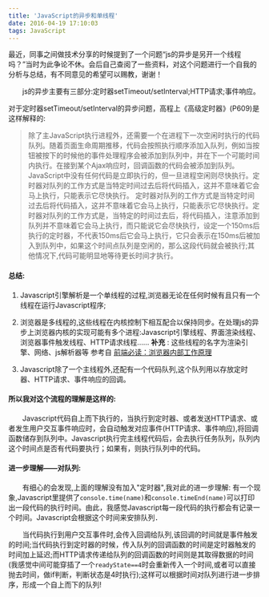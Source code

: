 ```yaml
---
title: 'JavaScript的异步和单线程'
date: 2016-04-19 17:10:03
tags: JavaScript
---
```


最近，同事之间做技术分享的时候提到了一个问题“js的异步是另开一个线程吗？”当时为此争论不休。会后自己查阅了一些资料，对这个问题进行一个自我的分析与总结，有不同意见的希望可以赐教，谢谢！

　　js的异步主要有三部分:定时器setTimeout/setInterval;HTTP请求;事件响应。

对于定时器setTimeout/setInterval的异步问题，高程上《高级定时器》(P609)是这样解释的:


>   除了主JavaScript执行进程外，还需要一个在进程下一次空闲时执行的代码队列。随着页面生命周期推移，代码会按照执行顺序添加入队列，例如当按 钮被按下的时候他的事件处理程序会被添加到队列中，并在下一个可能时间内执行。在接到某个Ajax响应时，回调函数的代码会被添加到队列。JavaScript中没有任何代码是立即执行的，但一旦进程空闲则尽快执行。定时器对队列的工作方式是当特定时间过去后将代码插入，这并不意味着它会马上执行，只能表示它尽快执行。
    定时器对队列的工作方式是当特定时间过去后将代码插入，这并不意味着它会马上执行，只能表示它尽快执行。定时器对队列的工作方式是，当特定的时间过去后，将代码插入，注意添加到队列并不意味着它会马上执行，而只能说它会尽快执行，设定一个150ms后执行的定时器，不代表150ms后它会马上执行，它只会表示在150ms后被加入到队列中，如果这个时间点队列是空闲的，那么这段代码就会被执行;其他情况下,代码可能明显地等待更长时间才执行。


#### 总结:

 1. Javascript引擎解析是一个单线程的过程,浏览器无论在任何时候有且只有一个线程在运行Javascript程序;

 2. 浏览器是多线程的,这些线程在内核控制下相互配合以保持同步。在处理js的异步上浏览器内核的实现可能有多个进程:Javascript引擎线程、界面渲染线程、浏览器事件触发线程、HTTP请求线程…… **补充** : 这些线程的名字为渲染引擎、网络、js解析器等 参考自 [前端必读：浏览器内部工作原理](http://kb.cnblogs.com/page/129756/)
 3. Javascript除了一个主线程外,还配有一个代码队列,这个队列用以存放定时器、HTTP请求、事件响应的回调。



#### 所以我对这个流程的理解是这样的:
　　Javascript代码自上而下执行的，当执行到定时器、或者发送HTTP请求、或者发生用户交互事件响应时，会自动触发对应事件(HTTP请求、事件响应),将回调函数储存到队列中。Javascript执行完主线程代码后，会去执行任务队列，队列内这个时间点是否有代码要执行；如果有，则执行队列中的代码。


#### 进一步理解——对队列:

　　有细心的会发现,上面的理解没有加入"定时器",我对此的进一步理解:  有一个现象,Javascript里提供了`console.time(name)`和`console.timeEnd(name)`可以打印出一段代码的执行时间。由此，我感觉Javascript每一段代码的执行都会有记录一个时间。Javascript会根据这个时间来安排队列．

　　当代码执行到用户交互事件时,会传入回调给队列,该回调的时间就是事件触发的时间;当代码执行到定时器的时候，传入队列的回调函数的时间是定时器触发的时间加上延迟;而HTTP请求传递给队列的回调函数的时间则是其取得数据的时间(我感觉中间可能穿插了一个`readyState==4`时会重新传入一个时间,或者可以直接抛去时间，做if判断，判断状态是4时执行);这样可以根据时间对队列进行进一步排序，形成一个自上而下的队列!